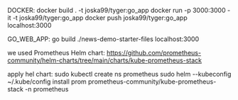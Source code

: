 DOCKER:
docker build . -t joska99/tyger:go_app
docker run -p 3000:3000 -it -t joska99/tyger:go_app
docker push joska99/tyger:go_app
localhost:3000


GO_WEB_APP:
go build
./news-demo-starter-files
localhost:3000



we used Prometheus Helm chart:
https://github.com/prometheus-community/helm-charts/tree/main/charts/kube-prometheus-stack

apply hel chart:
sudo kubectl create ns prometheus
sudo helm --kubeconfig ~/.kube/config  install prom  prometheus-community/kube-prometheus-stack -n prometheus 
